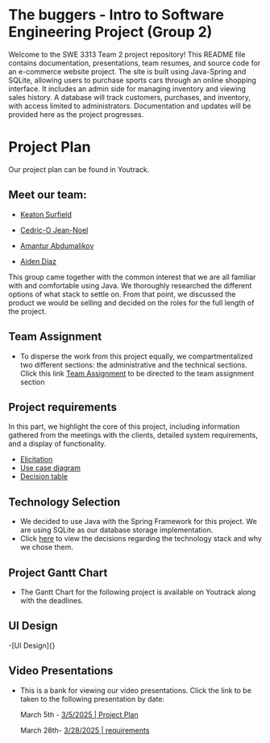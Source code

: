 # **The buggers - Intro to Software Engineering Project (Group 2)**

Welcome to the SWE 3313 Team 2 project repository! This README file contains documentation, presentations, team resumes, and source code for an e-commerce website project. The site is built using Java-Spring and SQLite, allowing users to purchase sports cars through an online shopping interface. It includes an admin side for managing inventory and viewing sales history. A database will track customers, purchases, and inventory, with access limited to administrators. Documentation and updates will be provided here as the project progresses.



# **Project Plan**
Our project plan can be found in Youtrack.

## Meet our team: 
 - [Keaton Surfield](/Resumes/Keaton_Resume.md)


 - [Cedric-O Jean-Noel](/Resumes/Cedric_Resume.md)


 - [Amantur Abdumalikov](/Resumes/Amantur_Resume.md)


 - [Aiden Diaz](/Resumes/Aiden_Resume.md)

   
This group came together with the common interest that we are all familiar with and comfortable using Java.
We thoroughly researched the different options of what stack to settle on. 
From that point, we discussed the product we would be selling and decided on the roles for the full length of the
project.
## Team Assignment


- To disperse the work from this project equally, we compartmentalized two different sections: the administrative and the technical sections. Click this link [Team Assignment](Team_Assignments.md) to be directed to the team assignment section

## **Project requirements**

In this part, we highlight the core of this project, including information gathered from the meetings with the clients, detailed system requirements, and a display of functionality.
- [Elicitation ](Requirements_Elicitation.md)
- [Use case diagram](UseCase_Diagram.md)
- [Decision table](Decision_Tables.md)


## **Technology Selection**


- We decided to use Java with the Spring Framework for this project. We are using SQLite as our database storage implementation.
- Click [here](/Technology_Requirements.md) to view the decisions regarding the technology stack and why we chose them.

## **Project Gantt Chart**
- The Gantt Chart for the following project is available on Youtrack along with the deadlines.

## **UI Design** 

-[UI Design]{}

## **Video Presentations**
- This is a bank for viewing our video presentations. Click the link to be taken to the following presentation by date:

  March 5th - [3/5/2025 | Project Plan](https://drive.google.com/file/d/1vihgnnPd1iwCRjwvhvswsGPNx3Gf1c9d/view?usp=sharing)


  March 28th- [3/28/2025 | requirements]()


